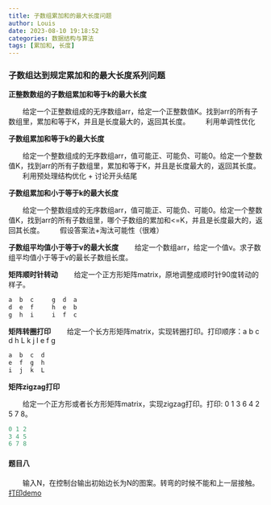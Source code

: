 ```yaml
---
title: 子数组累加和的最大长度问题
author: Louis
date: 2023-08-10 19:18:52
categories: 数据结构与算法
tags: [累加和, 长度]
---
```


### 子数组达到规定累加和的最大长度系列问题

**正整数数组的子数组累加和等于k的最大长度**

&emsp;&emsp;给定一个正整数组成的无序数组arr，给定一个正整数值K。找到arr的所有子数组里，累加和等于K，并且是长度最大的，返回其长度。
&emsp;&emsp;利用单调性优化

**子数组累加和等于k的最大长度**

&emsp;&emsp;给定一个整数组成的无序数组arr，值可能正、可能负、可能0。给定一个整数值K，找到arr的所有子数组里，累加和等于K，并且是长度最大的，返回其长度。
&emsp;&emsp;利用预处理结构优化 + 讨论开头结尾

**子数组累加和小于等于k的最大长度**

&emsp;&emsp;给定一个整数组成的无序数组arr，值可能正、可能负、可能0。给定一个整数值K，找到arr的所有子数组里，哪个子数组的累加和<=K，并且是长度最大的，返回其长度。
&emsp;&emsp;假设答案法+淘汰可能性（很难）

**子数组平均值小于等于v的最大长度**
&emsp;&emsp;给定一个数组arr，给定一个值v。求子数组平均值小于等于v的最长子数组长度。

**矩阵顺时针转动**
&emsp;&emsp;给定一个正方形矩阵matrix，原地调整成顺时针90度转动的样子。

```java
a  b  c     g  d  a
d  e  f     h  e  b
g  h  i     i  f  c
```

**矩阵转圈打印**
&emsp;&emsp;给定一个长方形矩阵matrix，实现转圈打印。打印顺序：a b c d h L k j I e f g

```Java
a  b  c  d
e  f  g  h
i  j  k  L
```

**矩阵zigzag打印**

&emsp;&emsp;给定一个正方形或者长方形矩阵matrix，实现zigzag打印。打印: 0 1 3 6 4 2 5 7 8。

```Java
0 1 2
3 4 5
6 7 8
```

#### 题目八

&emsp;&emsp;输入N，在控制台输出初始边长为N的图案。转弯的时候不能和上一层接触。[打印demo](https://www.goodserendipity.com/asserts/data-structures-and-algorithms/printnrect.png)
